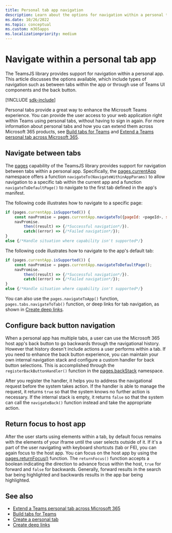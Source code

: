 ```yaml
---
title: Personal tab app navigation
description: Learn about the options for navigation within a personal tab app using the TeamsJS library.
ms.date: 10/26/2022
ms.topic: conceptual
ms.custom: m365apps
ms.localizationpriority: medium
---
```


# Navigate within a personal tab app

The TeamsJS library provides support for navigation within a personal app. This article discusses the options available, which include types of navigation such as between tabs within the app or through use of Teams UI components and the back button.

[!INCLUDE [sdk-include](~/includes/sdk-include.md)]

Personal tabs provide a great way to enhance the Microsoft Teams experience. You can provide the user access to your web application right within Teams using personal tabs, without having to sign in again. For more information about personal tabs and how you can extend them across Microsoft 365 products, see [Build tabs for Teams](~/tabs/what-are-tabs.md) and [Extend a Teams personal tab across Microsoft 365](~/m365-apps/extend-m365-teams-personal-tab.md).

## Navigate between tabs

The [pages](/javascript/api/@microsoft/teams-js/pages?view=msteams-client-js-latest&preserve-view=true) capability of the TeamsJS library provides support for navigation between tabs within a personal app. Specifically, the [pages.currentApp](/javascript/api/@microsoft/teams-js/pages.currentapp?view=msteams-client-js-latest&preserve-view=true) namespace offers a function `navigateTo(NavigateWithinAppParams)` to allow navigation to a specific tab within the current app and a function `navigateToDefaultPage()` to navigate to the first tab defined in the app's manifest.

The following code illustrates how to navigate to a specific page:

```js
if (pages.currentApp.isSupported()) {
    const navPromise = pages.currentApp.navigateTo({pageId: <pageId>, subPageId:<subPageId>});
    navPromise.
        then((result) => {/*Successful navigation*/}).
        catch((error) => {/*Failed navigation*/});
}
else {/*Handle situation where capability isn't supported*/}
```

The following code illustrates how to navigate to the app's default tab:

```js
if (pages.currentApp.isSupported()) {
    const navPromise = pages.currentApp.navigateToDefaultPage();
    navPromise.
        then((result) => {/*Successful navigation*/}).
        catch((error) => {/*Failed navigation*/});
}
else {/*Handle situation where capability isn't supported*/}
```

You can also use the `pages.navigateToApp()` function, `pages.tabs.navigateToTab()` function, or deep links for tab navigation, as shown in [Create deep links](~/concepts/build-and-test/deep-links.md#navigate-within-your-app).

## Configure back button navigation

When a personal app has multiple tabs, a user can use the Microsoft 365 host app's back button to go backwards through the navigational history. However that history doesn't include actions a user performs within a tab. If you need to enhance the back button experience, you can maintain your own internal navigation stack and configure a custom handler for back button selections. This is accomplished through the `registerBackButtonHandler()` function in the [pages.backStack](/javascript/api/@microsoft/teams-js/pages.backstack?view=msteams-client-js-latest&preserve-view=true) namespace.

After you register the handler, it helps you to address the navigational request before the system takes action. If the handler is able to manage the request, it returns `true` so that the system knows no further action is necessary. If the internal stack is empty, it returns `false` so that the system can call the `navigateBack()` function instead and take the appropriate action.

## Return focus to host app

After the user starts using elements within a tab, by default focus remains with the elements of your iframe until the user selects outside of it. If it's a part of the user navigating with keyboard shortcuts (tab or F6), you can again focus to the host app. You can focus on the host app by using the [pages.returnFocus()](/javascript/api/@microsoft/teams-js/pages?view=msteams-client-js-latest#@microsoft-teams-js-pages-returnfocus&preserve-view=true) function. The `returnFocus()` function accepts a boolean indicating the direction to advance focus within the host, `true` for forward and `false` for backwards. Generally, forward results in the search bar being highlighted and backwards results in the app bar being highlighted.

## See also

* [Extend a Teams personal tab across Microsoft 365](~/m365-apps/extend-m365-teams-personal-tab.md)
* [Build tabs for Teams](~/tabs/what-are-tabs.md)
* [Create a personal tab](~/tabs/how-to/create-personal-tab.md)
* [Create deep links](~/concepts/build-and-test/deep-links.md)
